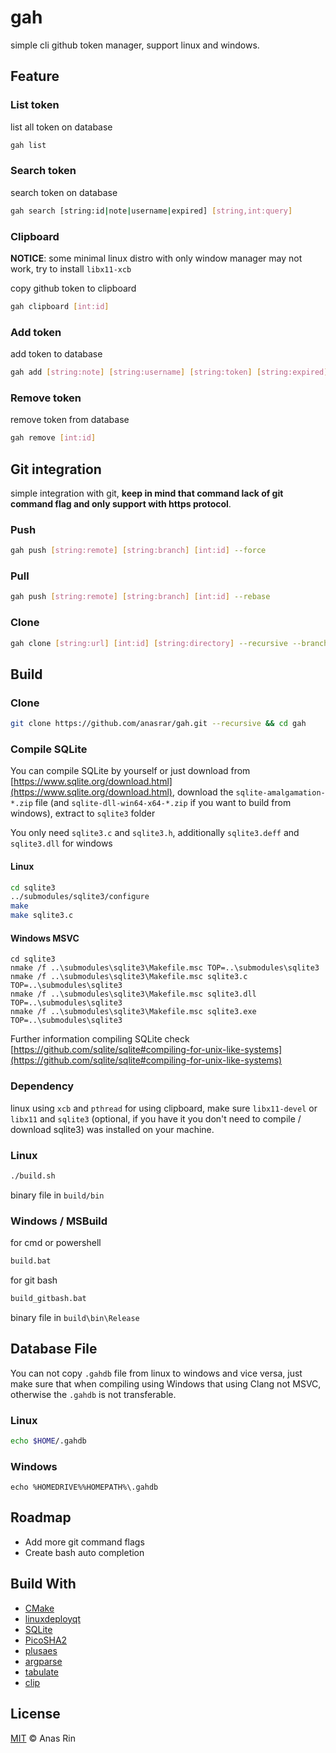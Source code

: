 # gah

simple cli github token manager, support linux and windows.

## Feature

### List token

list all token on database

```bash
gah list
```

### Search token

search token on database

```bash
gah search [string:id|note|username|expired] [string,int:query]
```

### Clipboard

**NOTICE**: some minimal linux distro with only window manager may not work, try to install `libx11-xcb`

copy github token to clipboard

```bash
gah clipboard [int:id]
```

### Add token

add token to database

```bash
gah add [string:note] [string:username] [string:token] [string:expired]
```

### Remove token

remove token from database

```bash
gah remove [int:id]
```

## Git integration

simple integration with git, **keep in mind that command lack of git command flag and only support with https protocol**.

### Push

```bash
gah push [string:remote] [string:branch] [int:id] --force
```

### Pull

```bash
gah push [string:remote] [string:branch] [int:id] --rebase
```

### Clone

```bash
gah clone [string:url] [int:id] [string:directory] --recursive --branch <branch_name>
```

## Build

### Clone

```bash
git clone https://github.com/anasrar/gah.git --recursive && cd gah
```

### Compile SQLite

You can compile SQLite by yourself or just download from [https://www.sqlite.org/download.html](https://www.sqlite.org/download.html), download the `sqlite-amalgamation-*.zip` file (and `sqlite-dll-win64-x64-*.zip` if you want to build from windows), extract to `sqlite3` folder

You only need `sqlite3.c` and `sqlite3.h`, additionally `sqlite3.deff` and `sqlite3.dll` for windows

#### Linux

```sh
cd sqlite3
../submodules/sqlite3/configure
make
make sqlite3.c
```

#### Windows MSVC

```batch
cd sqlite3
nmake /f ..\submodules\sqlite3\Makefile.msc TOP=..\submodules\sqlite3
nmake /f ..\submodules\sqlite3\Makefile.msc sqlite3.c TOP=..\submodules\sqlite3
nmake /f ..\submodules\sqlite3\Makefile.msc sqlite3.dll TOP=..\submodules\sqlite3
nmake /f ..\submodules\sqlite3\Makefile.msc sqlite3.exe TOP=..\submodules\sqlite3
```

Further information compiling SQLite check [https://github.com/sqlite/sqlite#compiling-for-unix-like-systems](https://github.com/sqlite/sqlite#compiling-for-unix-like-systems)

### Dependency

linux using `xcb` and `pthread` for using clipboard, make sure `libx11-devel` or `libx11` and `sqlite3` (optional, if you have it you don't need to compile / download sqlite3) was installed on your machine.

### Linux

```bash
./build.sh
```

binary file in `build/bin`

### Windows / MSBuild

for cmd or powershell

```bash
build.bat
```

for git bash

```bash
build_gitbash.bat
```

binary file in `build\bin\Release`

## Database File

You can not copy `.gahdb` file from linux to windows and vice versa, just make sure that when compiling using Windows that using Clang not MSVC, otherwise the `.gahdb` is not transferable.

### Linux

```bash
echo $HOME/.gahdb
```

### Windows

```batch
echo %HOMEDRIVE%%HOMEPATH%\.gahdb
```

## Roadmap

- Add more git command flags
- Create bash auto completion

## Build With

- [CMake](https://cmake.org/)
- [linuxdeployqt](https://github.com/probonopd/linuxdeployqt)
- [SQLite](https://www.sqlite.org/index.html)
- [PicoSHA2](https://github.com/okdshin/PicoSHA2)
- [plusaes](https://github.com/kkAyataka/plusaes)
- [argparse](https://github.com/p-ranav/argparse)
- [tabulate](https://github.com/p-ranav/tabulate)
- [clip](https://github.com/dacap/clip)

## License

[MIT](LICENSE) © Anas Rin
